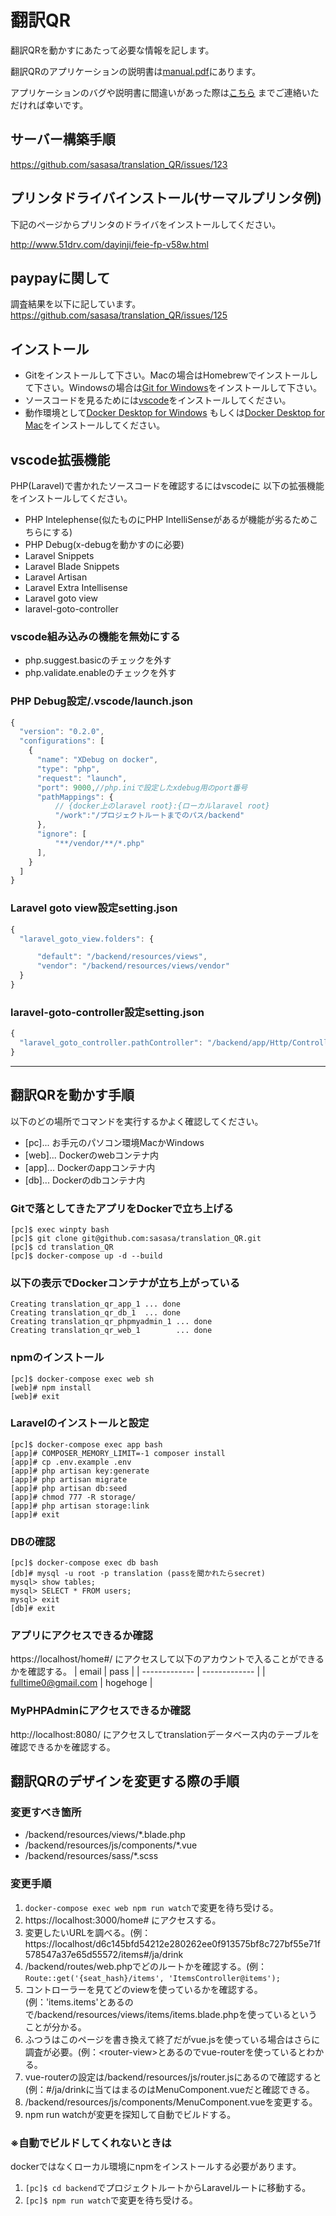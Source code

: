 # 翻訳QR
翻訳QRを動かすにあたって必要な情報を記します。


翻訳QRのアプリケーションの説明書は[manual.pdf](https://github.com/sasasa/translation_QR/blob/master/manual.pdf)にあります。

アプリケーションのバグや説明書に間違いがあった際は[こちら](https://github.com/sasasa/translation_QR/issues/new)
までご連絡いただければ幸いです。

## サーバー構築手順
https://github.com/sasasa/translation_QR/issues/123

## プリンタドライバインストール(サーマルプリンタ例)
下記のページからプリンタのドライバをインストールしてください。

http://www.51drv.com/dayinji/feie-fp-v58w.html

## paypayに関して
調査結果を以下に記しています。
https://github.com/sasasa/translation_QR/issues/125

## インストール
* Gitをインストールして下さい。Macの場合はHomebrewでインストールして下さい。Windowsの場合は[Git for Windows](https://gitforwindows.org/)をインストールして下さい。
* ソースコードを見るためには[vscode](https://code.visualstudio.com/download)をインストールしてください。
* 動作環境として[Docker Desktop for Windows](https://hub.docker.com/editions/community/docker-ce-desktop-windows) もしくは[Docker Desktop for Mac](https://hub.docker.com/editions/community/docker-ce-desktop-mac/)をインストールしてください。

## vscode拡張機能
PHP(Laravel)で書かれたソースコードを確認するにはvscodeに
以下の拡張機能をインストールしてください。

* PHP Intelephense(似たものにPHP IntelliSenseがあるが機能が劣るためこちらにする)
* PHP Debug(x-debugを動かすのに必要)
* Laravel Snippets
* Laravel Blade Snippets
* Laravel Artisan
* Laravel Extra Intellisense
* Laravel goto view
* laravel-goto-controller

### vscode組み込みの機能を無効にする
* php.suggest.basicのチェックを外す
* php.validate.enableのチェックを外す

### PHP Debug設定/.vscode/launch.json
```javascript
{
  "version": "0.2.0",
  "configurations": [
    {
      "name": "XDebug on docker",
      "type": "php",
      "request": "launch",
      "port": 9000,//php.iniで設定したxdebug用のport番号
      "pathMappings": {
          // {docker上のlaravel root}:{ローカルlaravel root}
          "/work":"/プロジェクトルートまでのパス/backend"
      },
      "ignore": [
          "**/vendor/**/*.php"
      ],
    }
  ]
}
```

### Laravel goto view設定setting.json
```javascript
{
  "laravel_goto_view.folders": {

      "default": "/backend/resources/views",
      "vendor": "/backend/resources/views/vendor"
  }
}
```
### laravel-goto-controller設定setting.json
```javascript
{
  "laravel_goto_controller.pathController": "/backend/app/Http/Controllers"
}
```

---

## 翻訳QRを動かす手順

以下のどの場所でコマンドを実行するかよく確認してください。
* [pc]... お手元のパソコン環境MacかWindows
* [web]... Dockerのwebコンテナ内
* [app]... Dockerのappコンテナ内
* [db]... Dockerのdbコンテナ内

### Gitで落としてきたアプリをDockerで立ち上げる
```
[pc]$ exec winpty bash
[pc]$ git clone git@github.com:sasasa/translation_QR.git
[pc]$ cd translation_QR
[pc]$ docker-compose up -d --build
```
### 以下の表示でDockerコンテナが立ち上がっている
```
Creating translation_qr_app_1 ... done
Creating translation_qr_db_1  ... done
Creating translation_qr_phpmyadmin_1 ... done
Creating translation_qr_web_1        ... done
```

### npmのインストール
```
[pc]$ docker-compose exec web sh
[web]# npm install
[web]# exit
```

### Laravelのインストールと設定
```
[pc]$ docker-compose exec app bash
[app]# COMPOSER_MEMORY_LIMIT=-1 composer install
[app]# cp .env.example .env
[app]# php artisan key:generate
[app]# php artisan migrate
[app]# php artisan db:seed
[app]# chmod 777 -R storage/
[app]# php artisan storage:link
[app]# exit
```

### DBの確認
```
[pc]$ docker-compose exec db bash
[db]# mysql -u root -p translation (passを聞かれたらsecret)
mysql> show tables;
mysql> SELECT * FROM users;
mysql> exit
[db]# exit
```


### アプリにアクセスできるか確認
https://localhost/home#/
にアクセスして以下のアカウントで入ることができるかを確認する。
| email | pass |
| ------------- | ------------- |
| fulltime0@gmail.com  | hogehoge  |


### MyPHPAdminにアクセスできるか確認
http://localhost:8080/
にアクセスしてtranslationデータベース内のテーブルを確認できるかを確認する。

## 翻訳QRのデザインを変更する際の手順

### 変更すべき箇所
* /backend/resources/views/*.blade.php
* /backend/resources/js/components/*.vue
* /backend/resources/sass/*.scss

### 変更手順
1. ```docker-compose exec web npm run watch```で変更を待ち受ける。
1. https://localhost:3000/home# にアクセスする。
1. 変更したいURLを調べる。(例：https://localhost/d6c145bfd54212e280262ee0f913575bf8c727bf55e71f578547a37e65d55572/items#/ja/drink
1. /backend/routes/web.phpでどのルートかを確認する。(例：`Route::get('{seat_hash}/items', 'ItemsController@items');`
1. コントローラーを見てどのviewを使っているかを確認する。(例：'items.items'とあるので/backend/resources/views/items/items.blade.phpを使っているということが分かる。
1. ふつうはこのページを書き換えて終了だがvue.jsを使っている場合はさらに調査が必要。(例：&lt;router-view&gt;とあるのでvue-routerを使っているとわかる。
1. vue-routerの設定は/backend/resources/js/router.jsにあるので確認すると(例：#/ja/drinkに当てはまるのはMenuComponent.vueだと確認できる。
1. /backend/resources/js/components/MenuComponent.vueを変更する。
1. npm run watchが変更を探知して自動でビルドする。

### ※自動でビルドしてくれないときは
dockerではなくローカル環境にnpmをインストールする必要があります。
1. ```[pc]$ cd backend```でプロジェクトルートからLaravelルートに移動する。
1. ```[pc]$ npm run watch```で変更を待ち受ける。
